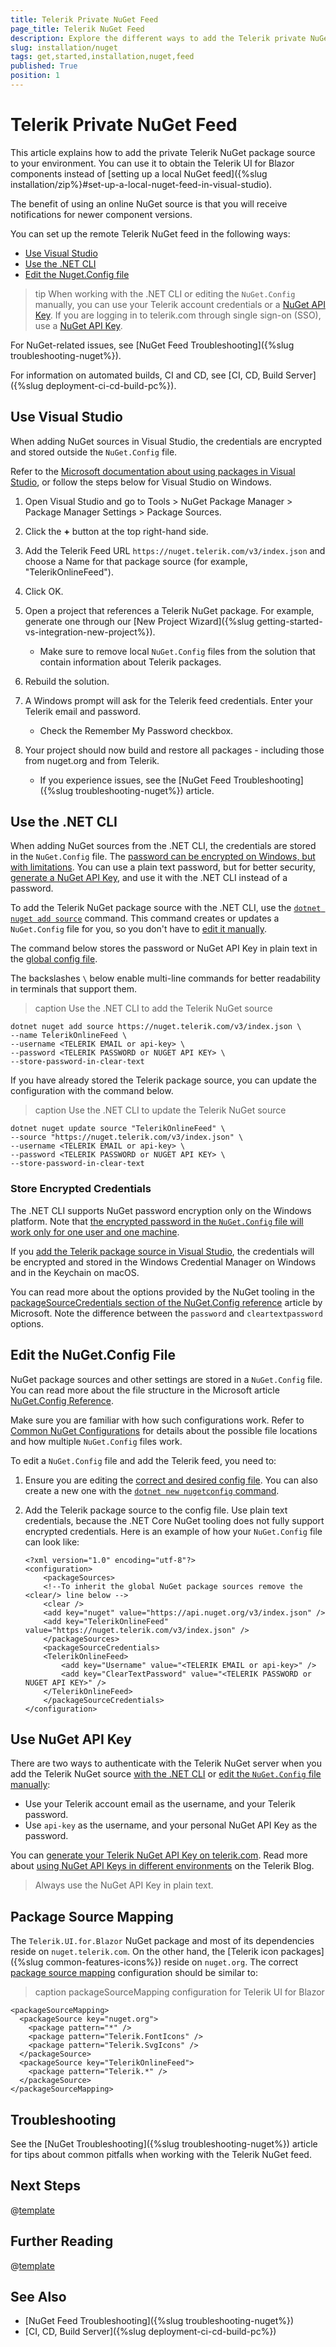 ```yaml
---
title: Telerik Private NuGet Feed
page_title: Telerik NuGet Feed
description: Explore the different ways to add the Telerik private NuGet source to your system, and start using NuGet packages to install the Telerik Blazor components.
slug: installation/nuget
tags: get,started,installation,nuget,feed
published: True
position: 1
---
```


# Telerik Private NuGet Feed

This article explains how to add the private Telerik NuGet package source to your environment. You can use it to obtain the Telerik UI for Blazor components instead of [setting up a local NuGet feed]({%slug installation/zip%}#set-up-a-local-nuget-feed-in-visual-studio).

The benefit of using an online NuGet source is that you will receive notifications for newer component versions.

You can set up the remote Telerik NuGet feed in the following ways:

* [Use Visual Studio](#use-visual-studio)
* [Use the .NET CLI](#use-the-net-cli)
* [Edit the Nuget.Config file](#edit-the-nugetconfig-file)

>tip When working with the .NET CLI or editing the `NuGet.Config` manually, you can use your Telerik account credentials or a [NuGet API Key](#use-nuget-api-key). If you are logging in to telerik.com through single sign-on (SSO), use a [NuGet API Key](#use-nuget-api-key).

For NuGet-related issues, see [NuGet Feed Troubleshooting]({%slug troubleshooting-nuget%}).

For information on automated builds, CI and CD, see [CI, CD, Build Server]({%slug deployment-ci-cd-build-pc%}).


## Use Visual Studio

When adding NuGet sources in Visual Studio, the credentials are encrypted and stored outside the `NuGet.Config` file.

Refer to the [Microsoft documentation about using packages in Visual Studio](https://learn.microsoft.com/en-us/nuget/consume-packages/install-use-packages-visual-studio), or follow the steps below for Visual Studio on Windows.

1. Open Visual Studio and go to Tools > NuGet Package Manager > Package Manager Settings > Package Sources.

1. Click the **+** button at the top right-hand side.

1. Add the Telerik Feed URL `https://nuget.telerik.com/v3/index.json` and choose a Name for that package source (for example, "TelerikOnlineFeed").

1. Click OK.

1. Open a project that references a Telerik NuGet package. For example, generate one through our [New Project Wizard]({%slug getting-started-vs-integration-new-project%}).
    * Make sure to remove local `NuGet.Config` files from the solution that contain information about Telerik packages. 
    
1. Rebuild the solution.

1. A Windows prompt will ask for the Telerik feed credentials. Enter your Telerik email and password.
    * Check the Remember My Password checkbox.
    
1. Your project should now build and restore all packages - including those from nuget.org and from Telerik.
    * If you experience issues, see the [NuGet Feed Troubleshooting]({%slug troubleshooting-nuget%}) article.


## Use the .NET CLI

When adding NuGet sources from the .NET CLI, the credentials are stored in the `NuGet.Config` file. The [password can be encrypted on Windows, but with limitations](#store-encrypted-credentials). You can use a plain text password, but for better security, [generate a NuGet API Key](#use-nuget-api-key), and use it with the .NET CLI instead of a password.

To add the Telerik NuGet package source with the .NET CLI, use the [`dotnet nuget add source`](https://learn.microsoft.com/en-us/dotnet/core/tools/dotnet-nuget-add-source) command. This command creates or updates a `NuGet.Config` file for you, so you don't have to [edit it manually](#edit-the-nugetconfig-file).

The command below stores the password or NuGet API Key in plain text in the [global config file](https://learn.microsoft.com/en-us/nuget/consume-packages/configuring-nuget-behavior#config-file-locations-and-uses).

The backslashes `\` below enable multi-line commands for better readability in terminals that support them.

>caption Use the .NET CLI to add the Telerik NuGet source

```
dotnet nuget add source https://nuget.telerik.com/v3/index.json \
--name TelerikOnlineFeed \
--username <TELERIK EMAIL or api-key> \
--password <TELERIK PASSWORD or NUGET API KEY> \
--store-password-in-clear-text
```

If you have already stored the Telerik package source, you can update the configuration with the command below.

>caption Use the .NET CLI to update the Telerik NuGet source

```
dotnet nuget update source "TelerikOnlineFeed" \
--source "https://nuget.telerik.com/v3/index.json" \
--username <TELERIK EMAIL or api-key> \
--password <TELERIK PASSWORD or NUGET API KEY> \
--store-password-in-clear-text
```

### Store Encrypted Credentials

The .NET CLI supports NuGet password encryption only on the Windows platform. Note that [the encrypted password in the `NuGet.Config` file will work only for one user and one machine](https://learn.microsoft.com/en-us/nuget/reference/nuget-config-file#packagesourcecredentials).

If you [add the Telerik package source in Visual Studio](#use-visual-studio), the credentials will be encrypted and stored in the Windows Credential Manager on Windows and in the Keychain on macOS.

You can read more about the options provided by the NuGet tooling in the <a href="https://docs.microsoft.com/en-us/nuget/reference/nuget-config-file#packagesourcecredentials" target="_blank">packageSourceCredentials section of the NuGet.Config reference</a> article by Microsoft. Note the difference between the `password` and `cleartextpassword` options. 


## Edit the NuGet.Config File

NuGet package sources and other settings are stored in a `NuGet.Config` file. You can read more about the file structure in the Microsoft article [NuGet.Config Reference](https://learn.microsoft.com/en-us/nuget/reference/nuget-config-file).

Make sure you are familiar with how such configurations work. Refer to [Common NuGet Configurations](https://learn.microsoft.com/en-us/nuget/consume-packages/configuring-nuget-behavior) for details about the possible file locations and how multiple `NuGet.Config` files work.

To edit a `NuGet.Config` file and add the Telerik feed, you need to:

1. Ensure you are editing the [correct and desired config file](https://learn.microsoft.com/en-us/nuget/consume-packages/configuring-nuget-behavior#config-file-locations-and-uses). You can also create a new one with the [`dotnet new nugetconfig` command](https://docs.microsoft.com/en-us/dotnet/core/tools/dotnet-new).

2. Add the Telerik package source to the config file. Use plain text credentials, because the .NET Core NuGet tooling does not fully support encrypted credentials. Here is an example of how your `NuGet.Config` file can look like:

    ````
    <?xml version="1.0" encoding="utf-8"?>
    <configuration>
        <packageSources>
        <!--To inherit the global NuGet package sources remove the <clear/> line below -->
        <clear />
        <add key="nuget" value="https://api.nuget.org/v3/index.json" />
        <add key="TelerikOnlineFeed" value="https://nuget.telerik.com/v3/index.json" />
        </packageSources>
        <packageSourceCredentials>
        <TelerikOnlineFeed>
            <add key="Username" value="<TELERIK EMAIL or api-key>" />
            <add key="ClearTextPassword" value="<TELERIK PASSWORD or NUGET API KEY>" />
        </TelerikOnlineFeed>
        </packageSourceCredentials>
    </configuration>
    ````


## Use NuGet API Key

There are two ways to authenticate with the Telerik NuGet server when you add the Telerik NuGet source [with the .NET CLI](#use-the-net-cli) or [edit the `NuGet.Config` file manually](#edit-the-nugetconfig-file):

* Use your Telerik account email as the username, and your Telerik password.
* Use `api-key` as the username, and your personal NuGet API Key as the password.

You can [generate your Telerik NuGet API Key on telerik.com](https://www.telerik.com/account/downloads/nuget-keys). Read more about [using NuGet API Keys in different environments](https://www.telerik.com/blogs/announcing-nuget-keys) on the Telerik Blog.

> Always use the NuGet API Key in plain text.


## Package Source Mapping

The `Telerik.UI.for.Blazor` NuGet package and most of its dependencies reside on `nuget.telerik.com`. On the other hand, the [Telerik icon packages]({%slug common-features-icons%}) reside on `nuget.org`. The correct [package source mapping](https://learn.microsoft.com/en-us/nuget/consume-packages/package-source-mapping) configuration should be similar to:

>caption packageSourceMapping configuration for Telerik UI for Blazor

<div class="skip-repl"></div>

````CSHTML
<packageSourceMapping>
  <packageSource key="nuget.org">
    <package pattern="*" />
    <package pattern="Telerik.FontIcons" />
    <package pattern="Telerik.SvgIcons" />
  </packageSource>
  <packageSource key="TelerikOnlineFeed">
    <package pattern="Telerik.*" />
  </packageSource>
</packageSourceMapping>
````


## Troubleshooting

See the [NuGet Troubleshooting]({%slug troubleshooting-nuget%}) article for tips about common pitfalls when working with the Telerik NuGet feed.


## Next Steps

@[template](/_contentTemplates/common/get-started.md#after-install)


## Further Reading

@[template](/_contentTemplates/common/issues-and-warnings.md#nuget-security-links)


## See Also

* [NuGet Feed Troubleshooting]({%slug troubleshooting-nuget%})
* [CI, CD, Build Server]({%slug deployment-ci-cd-build-pc%})
